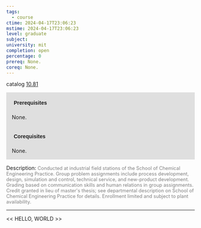 ```yaml
---
tags:
  - course
ctime: 2024-04-17T23:06:23
mstime: 2024-04-17T23:06:23
level: graduate
subject: 
university: mit
completion: open
percentage: 0
prereq: None.
coreq: None.
---
```


catalog [10.81](http://student.mit.edu/catalog/m10a.html#10.87)

<span style="display: block; padding: 15px; background-color: rgb(100, 100, 100, 0.2);"><font id="m_prereq429_0" style="display: block; font-family: Arial, sans-serif; font-weight: bold; padding: 5px">Prerequisites</font><br><span id="prereq429_0">None.</span></span>
<span style="display: block; padding: 15px; background-color: rgb(100, 100, 100, 0.2);"><font id="m_coreq429_0" style="display: block; font-family: Arial, sans-serif; font-weight: bold; padding: 5px">Corequisites</font><br><span id="coreq429_0">None.</span></span>

<font style="">Description:</font>
<font style="color: grey; font-size: 0.8rem;">Conducted at industrial field stations of the School of Chemical Engineering Practice. Group problem assignments include process development, design, simulation and control, technical service, and new-product development. Grading based on communication skills and human relations in group assignments. Credit granted in lieu of master's thesis; see departmental description on School of Chemical Engineering Practice for details. Enrollment limited and subject to plant availability.</font>



---

<< HELLO, WORLD >>
